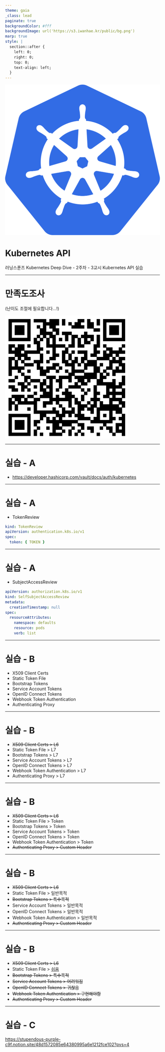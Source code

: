 ```yaml
---
theme: gaia
_class: lead
paginate: true
backgroundColor: #fff
backgroundImage: url('https://s3.iwanhae.kr/public/bg.png')
marp: true
style: |
  section::after {
    left: 0;
    right: 0;
    top: 0;
    text-align: left;
  }
---
```


![bg left:40% 80%](https://raw.githubusercontent.com/kubernetes/kubernetes/master/logo/logo.svg)

# **Kubernetes API**

러닝스푼즈
Kubernetes Deep Dive - 2주차 - 3교시
Kubernetes API 실습

---

# 만족도조사

(난이도 조절에 필요합니다...!)

![](./end.png)

---

# 실습 - A

- https://developer.hashicorp.com/vault/docs/auth/kubernetes

---

# 실습 - A

- TokenReview

```yaml
kind: TokenReview
apiVersion: authentication.k8s.io/v1
spec:
  token: { TOKEN }
```

---

# 실습 - A

- SubjectAccessReview

```yaml
apiVersion: authorization.k8s.io/v1
kind: SelfSubjectAccessReview
metadata:
  creationTimestamp: null
spec:
  resourceAttributes:
    namespace: defaults
    resource: pods
    verb: list
```

---

# 실습 - B

- X509 Client Certs
- Static Token File
- Bootstrap Tokens
- Service Account Tokens
- OpenID Connect Tokens
- Webhook Token Authentication
- Authenticating Proxy

---

# 실습 - B

- ~~X509 Client Certs > L6~~
- Static Token File > L7
- Bootstrap Tokens > L7
- Service Account Tokens > L7
- OpenID Connect Tokens > L7
- Webhook Token Authentication > L7
- Authenticating Proxy > L7

---

# 실습 - B

- ~~X509 Client Certs > L6~~
- Static Token File > Token
- Bootstrap Tokens > Token
- Service Account Tokens > Token
- OpenID Connect Tokens > Token
- Webhook Token Authentication > Token
- ~~Authenticating Proxy > Custom Header~~

---

# 실습 - B

- ~~X509 Client Certs > L6~~
- Static Token File > 일반목적
- ~~Bootstrap Tokens > 특수목적~~
- Service Account Tokens > 일반목적
- OpenID Connect Tokens > 일반목적
- Webhook Token Authentication > 일반목적
- ~~Authenticating Proxy > Custom Header~~

---

# 실습 - B

- ~~X509 Client Certs > L6~~
- Static Token File > [쉬움](https://kubernetes.io/docs/reference/access-authn-authz/authentication/#static-token-file)
- ~~Bootstrap Tokens > 특수목적~~
- ~~Service Account Tokens > 어려워짐~~
- ~~OpenID Connect Tokens > 귀찮음~~
- ~~Webhook Token Authentication > 구현해야함~~
- ~~Authenticating Proxy > Custom Header~~

---

# 실습 - C

https://stupendous-purple-c9f.notion.site/48d1572085e64380995a6e1212fce102?pvs=4
